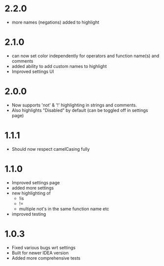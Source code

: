 # 2.2.0
- more names (negations) added to highlight

# 2.1.0
- can now set color independently for operators and function name(s) and comments
- added ability to add custom names to highlight
- Improved settings UI

# 2.0.0
- Now supports 'not' & '!' highlighting in strings and comments.
- Also highlights "Disabled" by default (can be toggled off in settings page)

# 1.1.1

- Should now respect camelCasing fully

# 1.1.0

- Improved settings page
- added more settings
- new highlighting of
    - !is
    - !=
    - multiple not's in the same function name etc
- improved testing

# 1.0.3

- Fixed various bugs wrt settings
- Built for newer IDEA version
- Added more comprehensive tests